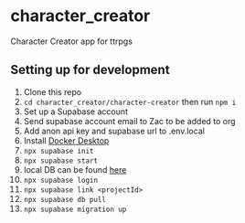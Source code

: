 # character_creator
Character Creator app for ttrpgs

## Setting up for development
1. Clone this repo
2. `cd character_creator/character-creator` then run `npm i`
3. Set up a Supabase account
4. Send supabase account email to Zac to be added to org
5. Add anon api key and supabase url to .env.local
6. Install [Docker Desktop](https://docs.docker.com/desktop/)
7. `npx supabase init`
8. `npx supabase start`
9. local DB can be found [here](http://localhost:54323/project/default)
10. `npx supabase login`
11. `npx supabase link <projectId>`
12. `npx supabase db pull`
13. `npx supabase migration up`
